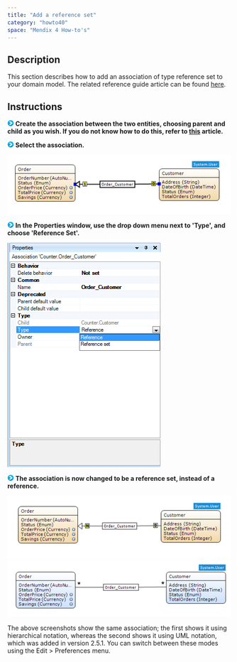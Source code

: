 ```yaml
---
title: "Add a reference set"
category: "howto40"
space: "Mendix 4 How-to's"
---
```

## Description

This section describes how to add an association of type reference set to your domain model. The related reference guide article can be found [here](https://world.mendix.com/display/refguide4/Reference+set+selector).

## Instructions

![](attachments/819203/917932.png) **Create the association between the two entities, choosing parent and child as you wish. If you do not know how to do this, refer to [this](https://world.mendix.com/display/howto25/Create+an+association) article.**

![](attachments/819203/917932.png) **Select the association.**

![](attachments/2621536/2752558.png)

![](attachments/819203/917932.png) **In the Properties window, use the drop down menu next to 'Type', and choose 'Reference Set'.**

![](attachments/2621536/2752571.png)

![](attachments/819203/917932.png) **The association is now changed to be a reference set, instead of a reference.**

![](attachments/2621536/2752560.png)
![](attachments/2621536/2752570.png)

The above screenshots show the same association; the first shows it using hierarchical notation, whereas the second shows it using UML notation, which was added in version 2.5.1\. You can switch between these modes using the Edit > Preferences menu.

